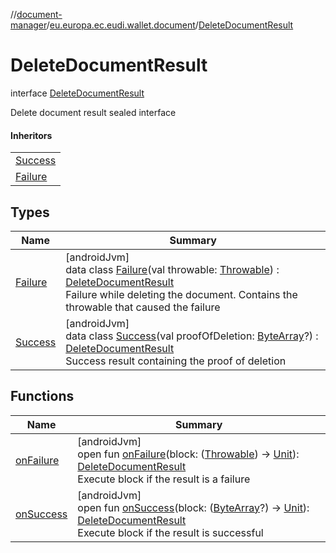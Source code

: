 //[document-manager](../../../index.md)/[eu.europa.ec.eudi.wallet.document](../index.md)/[DeleteDocumentResult](index.md)

# DeleteDocumentResult

interface [DeleteDocumentResult](index.md)

Delete document result sealed interface

#### Inheritors

| |
|---|
| [Success](-success/index.md) |
| [Failure](-failure/index.md) |

## Types

| Name | Summary |
|---|---|
| [Failure](-failure/index.md) | [androidJvm]<br>data class [Failure](-failure/index.md)(val throwable: [Throwable](https://kotlinlang.org/api/latest/jvm/stdlib/kotlin/-throwable/index.html)) : [DeleteDocumentResult](index.md)<br>Failure while deleting the document. Contains the throwable that caused the failure |
| [Success](-success/index.md) | [androidJvm]<br>data class [Success](-success/index.md)(val proofOfDeletion: [ByteArray](https://kotlinlang.org/api/latest/jvm/stdlib/kotlin/-byte-array/index.html)?) : [DeleteDocumentResult](index.md)<br>Success result containing the proof of deletion |

## Functions

| Name | Summary |
|---|---|
| [onFailure](on-failure.md) | [androidJvm]<br>open fun [onFailure](on-failure.md)(block: ([Throwable](https://kotlinlang.org/api/latest/jvm/stdlib/kotlin/-throwable/index.html)) -&gt; [Unit](https://kotlinlang.org/api/latest/jvm/stdlib/kotlin/-unit/index.html)): [DeleteDocumentResult](index.md)<br>Execute block if the result is a failure |
| [onSuccess](on-success.md) | [androidJvm]<br>open fun [onSuccess](on-success.md)(block: ([ByteArray](https://kotlinlang.org/api/latest/jvm/stdlib/kotlin/-byte-array/index.html)?) -&gt; [Unit](https://kotlinlang.org/api/latest/jvm/stdlib/kotlin/-unit/index.html)): [DeleteDocumentResult](index.md)<br>Execute block if the result is successful |
